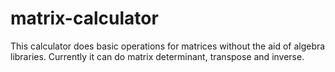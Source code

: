 # matrix-calculator
This calculator does basic operations for matrices without the aid of algebra libraries. Currently it can do matrix determinant, transpose and inverse.
